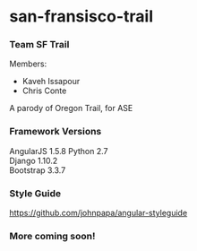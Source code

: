 # san-fransisco-trail

### Team SF Trail
Members:
* Kaveh Issapour
* Chris Conte

A parody of Oregon Trail, for ASE

### Framework Versions
AngularJS 1.5.8
Python 2.7  
Django 1.10.2  
Bootstrap 3.3.7  

### Style Guide
https://github.com/johnpapa/angular-styleguide

### More coming soon!

